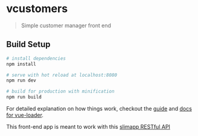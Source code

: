 # vcustomers

> Simple customer manager front end

## Build Setup

``` bash
# install dependencies
npm install

# serve with hot reload at localhost:8080
npm run dev

# build for production with minification
npm run build
```

For detailed explanation on how things work, checkout the [guide](http://vuejs-templates.github.io/webpack/) and [docs for vue-loader](http://vuejs.github.io/vue-loader).

This front-end app is meant to work with this [slimapp RESTful API](https://github.com/BeltranBot/slimapp)
